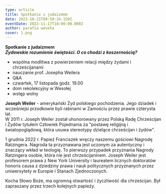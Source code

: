 ```yaml
---
type: article
title: Spotkanie z judaizmem
date: 2022-10-21T09:59:24.150Z
eventDate: 2022-11-17T18:00:00.000Z
author: parafia wesoła
cover: 1.png
---
```

**Spotkanie z judaizmem**\
***Żydowskie rozumienie świętości. O co chodzi z koszernością?***

* wspólna modlitwa z powierzeniem relacji między żydami i chrześcijanami 
* nauczanie prof. Josepha Weilera 
* Q&A
* czwartek, 17 listopada godz. 19.00 
* dom rekolekcyjny w Wesołej 
* wstęp wolny

**Joseph Weiler** - amerykański Żyd polskiego pochodzenia. Jego dziadek i wcześniejsi przodkowie byli rabinami w Zamościu przez prawie czterysta lat. \
W 2011 r. Joseph Weiler został uhonorowany przez Polską Radę Chrześcijan i Żydów tytułem Człowiek Pojednania za "postawę religijną i światopoglądową, która usuwa stereotypy dzielące chrześcijan i żydów".

1 grudnia 2022 r. Papież Franciszek wręczy naszemu gościowi Nagrodę Ratzingera. Nagroda ta przyznawana jest uczonym za autentyczny i znaczący wkład w teologię. To pierwszy przypadek przyznania Nagrody Ratzingera osobie, która nie jest chrześcijaninem. Joseph Weiler jest profesorem prawa z New York University i laureatem licznych doktoratów honoris causa z dziedziny prawa i nauk politycznych przyznanych przez uniwersytety w Europie i Stanach Zjednoczonych. 

Kocha Słowo Boże, ma ogromną otwartość i życzliwość dla chrześcijan. Był zapraszany przez trzech kolejnych papieży.

<!--EndFragment-->